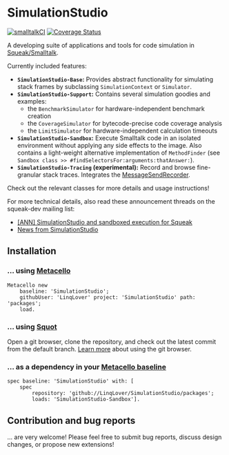 # SimulationStudio

[![smalltalkCI](https://github.com/LinqLover/SimulationStudio/actions/workflows/main.yml/badge.svg)](https://github.com/LinqLover/SimulationStudio/actions/workflows/main.yml)
[![Coverage Status](https://coveralls.io/repos/github/LinqLover/SimulationStudio/badge.svg)](https://coveralls.io/github/LinqLover/SimulationStudio)

A developing suite of applications and tools for code simulation in [Squeak/Smalltalk](https://squeak.org).

Currently included features:

- **`SimulationStudio-Base`:** Provides abstract functionality for simulating stack frames by subclassing `SimulationContext` or `Simulator`.
- **`SimulationStudio-Support`:** Contains several simulation goodies and examples:
  - the `BenchmarkSimulator` for hardware-independent benchmark creation
  - the `CoverageSimulator` for bytecode-precise code coverage analysis
  - the `LimitSimulator` for hardware-independent calculation timeouts
- **`SimulationStudio-Sandbox`:** Execute Smalltalk code in an isolated environment without applying any side effects to the image.
  Also contains a light-weight alternative implementation of `MethodFinder` (see `Sandbox class >> #findSelectorsFor:arguments:thatAnswer:`).
- **`SimulationStudio-Tracing` (experimental):**
  Record and browse fine-granular stack traces.
  Integrates the [MessageSendRecorder](https://github.com/hpi-swa/MessageSendRecorder).

Check out the relevant classes for more details and usage instructions!

For more technical details, also read these announcement threads on the squeak-dev mailing list:

- [[ANN] SimulationStudio and sandboxed execution for Squeak](http://forum.world.st/ANN-SimulationStudio-and-sandboxed-execution-for-Squeak-td5127804.html)
- [News from SimulationStudio](http://lists.squeakfoundation.org/pipermail/squeak-dev/2021-November/216964.html)

## Installation

### ... using [Metacello](https://github.com/Metacello/metacello)

```smalltalk
Metacello new
	baseline: 'SimulationStudio';
	githubUser: 'LinqLover' project: 'SimulationStudio' path: 'packages';
	load.
```

### ... using [Squot](https://github.com/hpi-swa/Squot)

Open a git browser, clone the repository, and check out the latest commit from the default branch.
[Learn more](https://github.com/hpi-swa/Squot#getting-started-with-an-existing-remote-project) about using the git browser.

### ... as a dependency in your [Metacello baseline](https://github.com/dalehenrich/metacello-work/blob/master/docs/GettingStartedWithGitHub.md#create-baseline)

```smalltalk
spec baseline: 'SimulationStudio' with: [
	spec
		repository: 'github://LinqLover/SimulationStudio/packages';
		loads: 'SimulationStudio-Sandbox'].
```

## Contribution and bug reports

... are very welcome! Please feel free to submit bug reports, discuss design changes, or propose new extensions!

